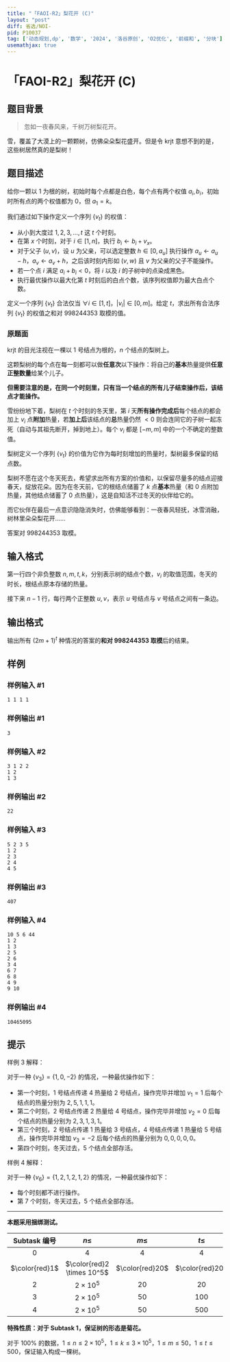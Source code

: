 ```yaml
---
title: "「FAOI-R2」梨花开 (C)"
layout: "post"
diff: 省选/NOI-
pid: P10037
tag: ['动态规划,dp', '数学', '2024', '洛谷原创', 'O2优化', '前缀和', '分块']
usemathjax: true
---
```


# 「FAOI-R2」梨花开 (C)
## 题目背景

> 忽如一夜春风来，千树万树梨花开。

雪，覆盖了大漠上的一颗颗树，仿佛朵朵梨花盛开。但是令 krjt 意想不到的是，这些树居然真的是梨树！
## 题目描述

给你一颗以 $1$ 为根的树，初始时每个点都是白色，每个点有两个权值 $a_i,b_i$，初始时所有点的两个权值都为 $0$，但 $a_1=k$。

我们通过如下操作定义一个序列 $\{v_t\}$ 的权值：
- 从小到大度过 $1,2,3,\dots,t$ 这 $t$ 个时刻。
- 在第 $x$ 个时刻，对于 $i\in[1,n]$，执行 $b_i\gets b_i+v_x$。
- 对于父子 $(u,v)$，设 $u$ 为父亲，可以选定整数 $h\in[0,a_u]$ 执行操作 $a_u\gets a_u-h$，$a_v\gets a_v+h$，之后该时刻内形如 $(v,w)$ 且 $v$ 为父亲的父子不能操作。
- 若一个点 $i$ 满足 $a_i+b_i<0$，将 $i$ 以及 $i$ 的子树中的点染成黑色。
- 执行最优操作以最大化第 $t$ 时刻后的白点个数，该序列权值即为最大白点个数。

定义一个序列 $\{v_t\}$ 合法仅当 $\forall i\in[1,t]$，$\lvert v_i\rvert\in[0,m]$。给定 $t$，求出所有合法序列 $\{v_t\}$ 的权值之和对 $998244353$ 取模的值。

### 原题面

krjt 的目光注视在一棵以 $1$ 号结点为根的，$n$ 个结点的梨树上。

这颗梨树的每个点在每一刻都可以做**任意次**以下操作：将自己的**基本**热量提供**任意正整数量**给某个儿子。

**但需要注意的是，在同一个时刻里，只有当一个结点的所有儿子结束操作后，该结点才能操作。**

雪纷纷地下着，梨树在 $t$ 个时刻的冬天里，第 $i$ 天**所有操作完成后**每个结点的都会加上 $v_i$ 点**附加**热量，若**加上后**该结点的**总**热量仍然 $<0$ 则会连同它的子树一起冻死（自动与其祖先断开，掉到地上）。每个 $v_i$ 都是 $[-m,m]$ 中的一个不确定的整数值。

梨树定义一个序列 $\{v_t\}$ 的价值为它作为每时刻增加的热量时，梨树最多保留的结点数。

梨树不愿在这个冬天死去，希望求出所有方案的价值和，以保留尽量多的结点迎接春天，绽放花朵。因为在冬天前，它的根结点储蓄了 $k$ 点**基本**热量（和 $0$ 点附加热量，其他结点储蓄了 $0$ 点热量），这是自知活不过冬天的伙伴给它的。

而它伙伴在最后一点意识隐隐消失时，仿佛能够看到：一夜春风轻抚，冰雪消融，树林里朵朵梨花开……

答案对 $998244353$ 取模。
## 输入格式

第一行四个非负整数 $n,m,t,k$，分别表示树的结点个数，$v_i$ 的取值范围，冬天的时长，根结点原本存储的热量。

接下来 $n-1$ 行，每行两个正整数 $u,v$，表示 $u$ 号结点与 $v$ 号结点之间有一条边。
## 输出格式

输出所有 $(2m+1)^{t}$ 种情况的答案的**和对 $998244353$ 取模**后的结果。
## 样例

### 样例输入 #1
```
1 1 1 1
```
### 样例输出 #1
```
3
```
### 样例输入 #2
```
3 1 2 2
1 2
1 3
```
### 样例输出 #2
```
22
```
### 样例输入 #3
```
5 2 3 5
1 2
2 3
2 4
4 5
```
### 样例输出 #3
```
407
```
### 样例输入 #4
```
10 5 6 44
1 2
1 3
2 5
2 6
3 4
6 7
6 8
4 9
9 10
```
### 样例输出 #4
```
10465095
```
## 提示

样例 $3$ 解释：

对于一种 $\{v_3\}=\{1,0,-2\}$ 的情况，一种最优操作如下：
- 第一个时刻，$1$ 号结点传递 $4$ 热量给 $2$ 号结点，操作完毕并增加 $v_1=1$ 后每个结点的热量分别为 $2,5,1,1,1$。
- 第二个时刻，$2$ 号结点传递 $2$ 热量给 $4$ 号结点，操作完毕并增加 $v_2=0$ 后每个结点的热量分别为 $2,3,1,3,1$。
- 第三个时刻，$2$ 号结点传递 $1$ 热量给 $3$ 号结点，$4$ 号结点传递 $1$ 热量给 $5$ 号结点，操作完毕并增加 $v_3=-2$ 后每个结点的热量分别为 $0,0,0,0,0$。
- 第四个时刻，冬天过去，$5$ 个结点全部存活。

样例 $4$ 解释：

对于一种 $\{v_{6}\}=\{1,2,1,2,1,2\}$ 的情况，一种最优操作如下：
- 每个时刻都不进行操作。
- 第 $7$ 个时刻，冬天过去，$5$ 个结点全部存活。

------------

**本题采用捆绑测试。**

| Subtask 编号 | $n \le$ | $m \le$ | $t \le$ | $k \le$ | 分值 |
| :----------: | :----------: | :----------: | :----------: | :----------: | :----------: |
| $0$ | $4$ | $4$ | $4$ | $40$ | $20$ |
| $\color{red}1$ | $\color{red}2 \times 10^5$ | $\color{red}20$ | $\color{red}20$ | $\color{red}1 \times 10^5$ | $\color{red}10$ |
| $2$ | $2 \times 10^5$ | $20$ | $20$ | $3 \times 10^5$ | $20$ |
| $3$ | $2 \times 10^5$ | $50$ | $100$ | $3 \times 10^5$ | $10$ |
| $4$ | $2 \times 10^5$ | $50$ | $500$ | $3 \times 10^5$ | $40$ |

**特殊性质：对于 Subtask 1，保证树的形态是菊花。**

对于 $100\%$ 的数据，$1\leq n\leq 2\times 10^5$，$1\leq k\leq 3\times 10^5$，$1\leq m\leq 50$，$1\leq t\leq 500$，保证输入构成一棵树。
